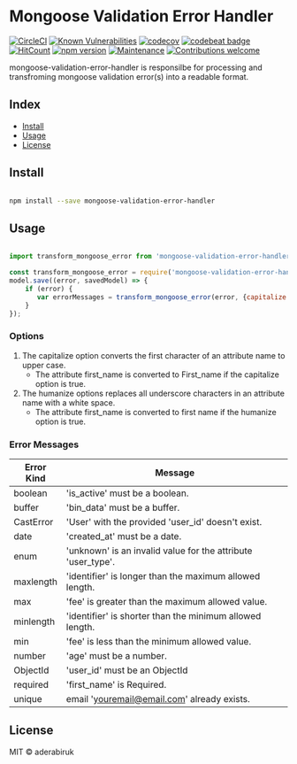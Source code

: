 # Mongoose Validation Error Handler

[![CircleCI](https://circleci.com/gh/aderabiruk/mongoose-validation-error-handler.svg?style=svg)](https://circleci.com/gh/aderabiruk/mongoose-validation-error-handler)
[![Known Vulnerabilities](https://snyk.io/test/github/aderabiruk/mongoose-validation-error-handler/badge.svg?targetFile=package.json)](https://snyk.io/test/github/aderabiruk/mongoose-validation-error-handler?targetFile=package.json)
[![codecov](https://codecov.io/gh/aderabiruk/mongoose-validation-error-handler/branch/master/graph/badge.svg)](https://codecov.io/gh/aderabiruk/mongoose-validation-error-handler)
[![codebeat badge](https://codebeat.co/badges/3358ebf7-9e48-46fe-9c53-94cbeeb67b39)](https://codebeat.co/projects/github-com-aderabiruk-mongoose-validation-error-handler-master)
[![HitCount](http://hits.dwyl.com/aderabiruk/mongoose-validation-error-handler.svg)](http://hits.dwyl.com/aderabiruk/mongoose-validation-error-handler)
[![npm version](https://badge.fury.io/js/mongoose-validation-error-handler.svg)](https://badge.fury.io/js/mongoose-validation-error-handler)
[![Maintenance](https://img.shields.io/badge/Maintained%3F-yes-green.svg)](https://github.com/aderabiruk/mongoose-validation-error-handler)
[![Contributions welcome](https://img.shields.io/badge/contributions-welcome-brightgreen.svg?style=flat)](https://github.com/aderabiruk/mongoose-validation-error-handler/issues)

mongoose-validation-error-handler is responsilbe for processing and transfroming mongoose validation error(s) into a readable format.

## Index

* [Install](#install)
* [Usage](#usage)
* [License](#license)

## Install

```bash

npm install --save mongoose-validation-error-handler

```

## Usage

```js

import transform_mongoose_error from 'mongoose-validation-error-handler';

const transform_mongoose_error = require('mongoose-validation-error-handle');
model.save((error, savedModel) => {
    if (error) {
       var errorMessages = transform_mongoose_error(error, {capitalize: true, humanize: true});
    }
});

```

### Options

1. The capitalize option converts the first character of an attribute name to upper case.
    * The attribute first_name is converted to First_name if the capitalize option is true.
2. The humanize options replaces all underscore characters in an attribute name with a white space.
    * The attribute first_name is converted to first name if the humanize option is true.

### Error Messages

| Error Kind | Message |
|------------------------|---------------|
| boolean | 'is_active' must be a boolean. |
| buffer | 'bin_data' must be a buffer. |
| CastError | 'User' with the provided 'user_id' doesn't exist. |
| date | 'created_at' must be a date. |
| enum | 'unknown' is an invalid value for the attribute 'user_type'.|
| maxlength | 'identifier' is longer than the maximum allowed length. |
| max | 'fee' is greater than the maximum allowed value. |
| minlength | 'identifier' is shorter than the minimum allowed length. |
| min | 'fee' is less than the minimum allowed value. |
| number | 'age' must be a number. |
| ObjectId | 'user_id' must be an ObjectId |
| required | 'first_name' is Required. |
| unique | email 'youremail@email.com' already exists. |

## License

MIT ©  aderabiruk
